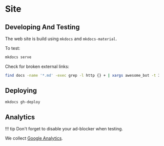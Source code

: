 # Site

## Developing And Testing

The web site is build using `mkdocs` and `mkdocs-material`. 

To test:

```bash
mkdocs serve
```

Check for broken external links:

```bash
find docs -name '*.md' -exec grep -l http {} + | xargs awesome_bot -t 3 --allow-dupe --allow-redirect -w argocd.example.com:443,argocd.example.com,kubernetes.default.svc:443,kubernetes.default.svc,mycluster.com,https://github.com/argoproj/my-private-repository,192.168.0.20,storage.googleapis.com,localhost:8080,localhost:6443,your-kubernetes-cluster-addr,10.97.164.88 --skip-save-results --
```

## Deploying

```bash
mkdocs gh-deploy
```

## Analytics

!!! tip
    Don't forget to disable your ad-blocker when testing.

We collect [Google Analytics](https://analytics.google.com/analytics/web/#/report-home/a105170809w198079555p192782995).